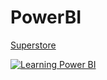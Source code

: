 # PowerBI

 
[Superstore](https://app.powerbi.com/reportEmbed?reportId=11989663-1a0a-44ed-abce-93b57a2c972b&autoAuth=true&ctid=a57f7d92-038e-4d4c-8265-7cd2beb33b34)

[![Learning Power BI](https://app.powerbi.com/reportEmbed?reportId=11989663-1a0a-44ed-abce-93b57a2c972b&autoAuth=true&ctid=a57f7d92-038e-4d4c-8265-7cd2beb33b34)](https://app.powerbi.com/reportEmbed?reportId=11989663-1a0a-44ed-abce-93b57a2c972b&autoAuth=true&ctid=a57f7d92-038e-4d4c-8265-7cd2beb33b34)